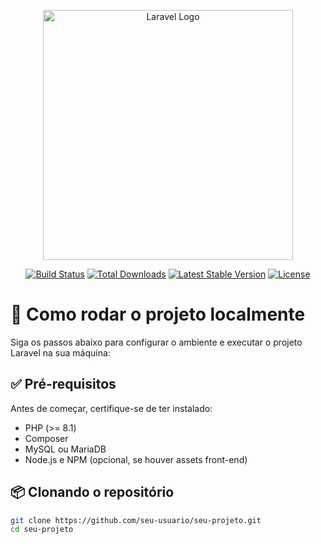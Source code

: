 <p align="center"><a href="https://laravel.com" target="_blank"><img src="https://raw.githubusercontent.com/laravel/art/master/logo-lockup/5%20SVG/2%20CMYK/1%20Full%20Color/laravel-logolockup-cmyk-red.svg" width="400" alt="Laravel Logo"></a></p>

<p align="center">
<a href="https://github.com/laravel/framework/actions"><img src="https://github.com/laravel/framework/workflows/tests/badge.svg" alt="Build Status"></a>
<a href="https://packagist.org/packages/laravel/framework"><img src="https://img.shields.io/packagist/dt/laravel/framework" alt="Total Downloads"></a>
<a href="https://packagist.org/packages/laravel/framework"><img src="https://img.shields.io/packagist/v/laravel/framework" alt="Latest Stable Version"></a>
<a href="https://packagist.org/packages/laravel/framework"><img src="https://img.shields.io/packagist/l/laravel/framework" alt="License"></a>
</p>

# 🚀 Como rodar o projeto localmente

Siga os passos abaixo para configurar o ambiente e executar o projeto Laravel na sua máquina:

## ✅ Pré-requisitos

Antes de começar, certifique-se de ter instalado:

- PHP (>= 8.1)
- Composer
- MySQL ou MariaDB
- Node.js e NPM (opcional, se houver assets front-end)

## 📦 Clonando o repositório

```bash
git clone https://github.com/seu-usuario/seu-projeto.git
cd seu-projeto

